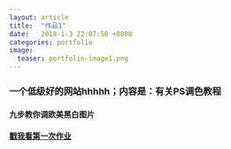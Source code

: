 ```yaml
---
layout: article
title:  "作品1"
date:   2018-1-3 22:07:50 +0800
categories: portfolio
image:
  teaser: portfolio-image1.png
---
```

### 一个低级好的网站hhhhh；内容是：有关PS调色教程

#### 九步教你调欧美黑白图片

#### [戳我看第一次作业](https://Shuyi-Ho.github.io/portfolio/homework)